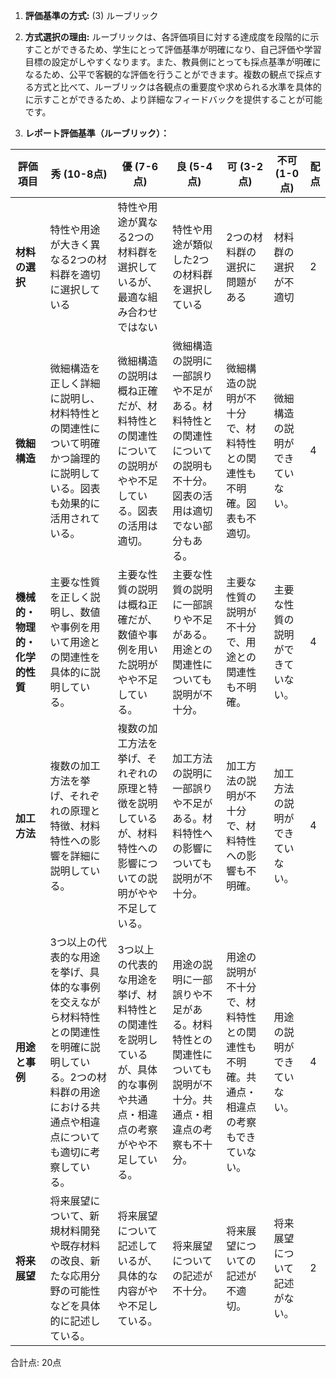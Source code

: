 1. **評価基準の方式:** (3) ルーブリック

2. **方式選択の理由:** ルーブリックは、各評価項目に対する達成度を段階的に示すことができるため、学生にとって評価基準が明確になり、自己評価や学習目標の設定がしやすくなります。また、教員側にとっても採点基準が明確になるため、公平で客観的な評価を行うことができます。複数の観点で採点する方式と比べて、ルーブリックは各観点の重要度や求められる水準を具体的に示すことができるため、より詳細なフィードバックを提供することが可能です。

3. **レポート評価基準（ルーブリック）：**

| 評価項目 | 秀 (10-8点) | 優 (7-6点) | 良 (5-4点) | 可 (3-2点) | 不可 (1-0点) | 配点 |
|---|---|---|---|---|---|---|
| **材料の選択** | 特性や用途が大きく異なる2つの材料群を適切に選択している | 特性や用途が異なる2つの材料群を選択しているが、最適な組み合わせではない | 特性や用途が類似した2つの材料群を選択している | 2つの材料群の選択に問題がある | 材料群の選択が不適切 | 2 |
| **微細構造** | 微細構造を正しく詳細に説明し、材料特性との関連性について明確かつ論理的に説明している。図表も効果的に活用されている。 | 微細構造の説明は概ね正確だが、材料特性との関連性についての説明がやや不足している。図表の活用は適切。 | 微細構造の説明に一部誤りや不足がある。材料特性との関連性についての説明も不十分。図表の活用は適切でない部分もある。 | 微細構造の説明が不十分で、材料特性との関連性も不明確。図表も不適切。 | 微細構造の説明ができていない。 | 4 |
| **機械的・物理的・化学的性質** | 主要な性質を正しく説明し、数値や事例を用いて用途との関連性を具体的に説明している。 | 主要な性質の説明は概ね正確だが、数値や事例を用いた説明がやや不足している。 | 主要な性質の説明に一部誤りや不足がある。用途との関連性についても説明が不十分。 | 主要な性質の説明が不十分で、用途との関連性も不明確。 | 主要な性質の説明ができていない。 | 4 |
| **加工方法** | 複数の加工方法を挙げ、それぞれの原理と特徴、材料特性への影響を詳細に説明している。 | 複数の加工方法を挙げ、それぞれの原理と特徴を説明しているが、材料特性への影響についての説明がやや不足している。 | 加工方法の説明に一部誤りや不足がある。材料特性への影響についても説明が不十分。 | 加工方法の説明が不十分で、材料特性への影響も不明確。 | 加工方法の説明ができていない。 | 4 |
| **用途と事例** | 3つ以上の代表的な用途を挙げ、具体的な事例を交えながら材料特性との関連性を明確に説明している。2つの材料群の用途における共通点や相違点についても適切に考察している。 | 3つ以上の代表的な用途を挙げ、材料特性との関連性を説明しているが、具体的な事例や共通点・相違点の考察がやや不足している。 | 用途の説明に一部誤りや不足がある。材料特性との関連性についても説明が不十分。共通点・相違点の考察も不十分。 | 用途の説明が不十分で、材料特性との関連性も不明確。共通点・相違点の考察もできていない。 | 用途の説明ができていない。 | 4 |
| **将来展望** | 将来展望について、新規材料開発や既存材料の改良、新たな応用分野の可能性などを具体的に記述している。 | 将来展望について記述しているが、具体的な内容がやや不足している。 | 将来展望についての記述が不十分。 | 将来展望についての記述が不適切。 | 将来展望について記述がない。 | 2 |


合計点: 20点
